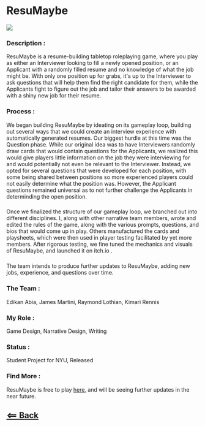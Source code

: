<h1>ResuMaybe</h1>

<img src="docs/assets/images/ResuMaybe Materials.jpg">

<h3> </h3>

<h3> Description : </h3>

ResuMaybe is a resume-building tabletop roleplaying game, where you play as either an Interviewer looking to fill a newly opened position, or an Applicant with a randomly filled resume and no knowledge of what the job might be. With only one position up for grabs, it's up to the Interviewer to ask questions that will help them find the right candidate for them, while the Applicants fight to figure out the job and tailor their answers to be awarded with a shiny new job for their resume. 

<h3>  </h3> 

<h3> Process : </h3> 

We began building ResuMaybe by ideating on its gameplay loop, building out several ways that we could create an interview experience with automatically generated resumes. Our biggest hurdle at this time was the Question phase. While our original idea was to have Interviewers randomly draw cards that would contain questions for the Applicants, we realized this would give players little information on the job they were interviewing for and would potentially not even be relevant to the Interviewer. Instead, we opted for several questions that were developed for each position, with some being shared between positions so more experienced players could not easily determine what the position was. However, the Applicant questions remained universal as to not further challenge the Applicants in determinding the open position. 

<h3> </h3>

Once we finalized the structure of our gameplay loop, we branched out into different disciplines. I, along with other narrative team members, wrote and edited the rules of the game, along with the various prompts, questions, and bios that would come up in play. Others manufactured the cards and playsheets, which were then used in player testing facilitated by yet more members. After rigorous testing, we fine tuned the mechanics and visuals of ResuMaybe, and launched it on itch.io .  

<h3>  </h3>

The team intends to produce further updates to ResuMaybe, adding new jobs, experience, and questions over time. 

<h3>  </h3>

<h3> The Team : </h3> Edikan Abia, James Martini, Raymond Lothian, Kimari Rennis

<h3>  </h3> 

<h3> My Role : </h3> Game Design, Narrative Design, Writing  

<h3>  </h3> 

<h3> Status : </h3> Student Project for NYU, Released 

<h3>  </h3> 

<h3> Find More : </h3> 

ResuMaybe is free to play [here](https://heliosraapollo.itch.io/resumaybe), and will be seeing further updates in the near future.

## [<== Back](https://jackwarshaw.github.io/Jacks-Personal-Work/)
